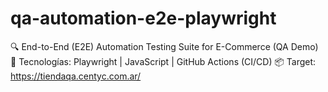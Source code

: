 # qa-automation-e2e-playwright
🔍 End-to-End (E2E) Automation Testing Suite for E-Commerce (QA Demo)   🚀 Tecnologías: Playwright | JavaScript | GitHub Actions (CI/CD)   📦 Target: https://tiendaqa.centyc.com.ar/  
